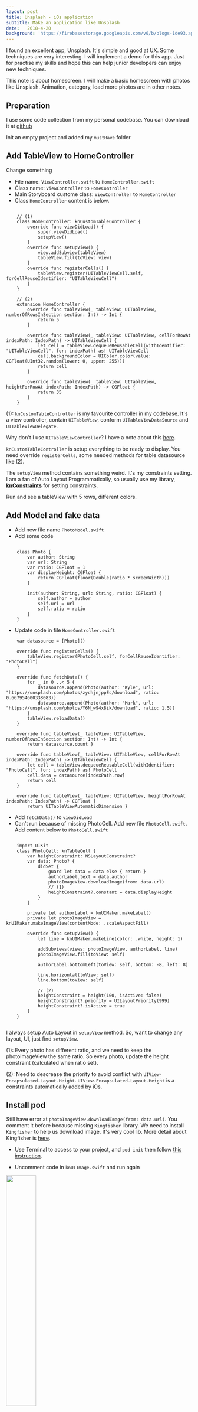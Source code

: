 ```yaml
---
layout: post
title: Unsplash - iOs application
subtitle: Make an application like Unsplash
date:   2018-4-20
background: 'https://firebasestorage.googleapis.com/v0/b/blogs-1de93.appspot.com/o/assets%2Funsplash%2Funsplash.png?alt=media&token=b4e42f63-f873-4161-ab0d-1c865e971c9a'
---
```

I found an excellent app, Unsplash. It's simple and good at UX. Some techniques are very interesting. I will implement a demo for this app. Just for practise my skills and hope this can help junior developers can enjoy new techniques. 

This note is about homescreen. I will make a basic homescreen with photos like Unsplash. Animation, category, load more photos are in other notes. 

## Preparation
I use some code collection from my personal codebase. You can download it at [github](https://github.com/nguyentruongky/codebase)

Init an empty project and added my `mustHave` folder

## Add TableView to HomeController
Change something

- File name: `ViewController.swift` to `HomeController.swift`
- Class name: `ViewController` to `HomeController`
- Main Storyboard custome class: `ViewController` to `HomeController`
- Class `HomeController` content is below. 

```

    // (1)
    class HomeController: knCustomTableController {
        override func viewDidLoad() {
            super.viewDidLoad()
            setupView()
        }
        override func setupView() {
            view.addSubview(tableView)
            tableView.fill(toView: view)
        }
        override func registerCells() {
            tableView.register(UITableViewCell.self, forCellReuseIdentifier: "UITableViewCell")
        }
    }

    // (2)
    extension HomeController {
        override func tableView(_ tableView: UITableView, numberOfRowsInSection section: Int) -> Int { 
            return 5
        }
        
        override func tableView(_ tableView: UITableView, cellForRowAt indexPath: IndexPath) -> UITableViewCell {
            let cell = tableView.dequeueReusableCell(withIdentifier: "UITableViewCell", for: indexPath) as! UITableViewCell
            cell.backgroundColor = UIColor.color(value: CGFloat(UInt32.random(lower: 0, upper: 255)))
            return cell
        }
        
        override func tableView(_ tableView: UITableView, heightForRowAt indexPath: IndexPath) -> CGFloat {
            return 35
        }
    }

```

(1): `knCustomTableController` is my favourite controller in my codebase. It's a view controller, contain `UITableView`, conform `UITableViewDataSource` and `UITableViewDelegate`. 

Why don't I use `UITableViewController`? I have a note about this [here](https://kynguyen.space/2017/10/12/UITableViewController-vs-UIViewController.html). 

`knCustomTableController` is setup everything to be ready to display. You need override `registerCells`, some needed methods for table datasource like (2). 

The `setupView` method contains something weird. It's my constraints setting. I am a fan of Auto Layout Programmatically, so usually use my library, [**knConstraints**](https://github.com/nguyentruongky/knConstraints) for setting constraints.

Run and see a tableView with 5 rows, different colors. 

## Add Model and fake data 
- Add new file name `PhotoModel.swift`
- Add some code

```

    class Photo {
        var author: String
        var url: String
        var ratio: CGFloat = 1
        var displayHeight: CGFloat {
            return CGFloat(floor(Double(ratio * screenWidth)))
        }
        
        init(author: String, url: String, ratio: CGFloat) {
            self.author = author
            self.url = url
            self.ratio = ratio
        }
    }

```

- Update code in file `HomeController.swift`

```
    var datasource = [Photo]()

    override func registerCells() {
        tableView.register(PhotoCell.self, forCellReuseIdentifier: "PhotoCell")
    }

    override func fetchData() {
        for _ in 0 ..< 5 {
            datasource.append(Photo(author: "Kyle", url: "https://unsplash.com/photos/zydhjnjppEc/download", ratio: 0.667954600338083))
            datasource.append(Photo(author: "Mark", url: "https://unsplash.com/photos/Y6N_w94x8ik/download", ratio: 1.5))
        }
        tableView.reloadData()
    }

    override func tableView(_ tableView: UITableView, numberOfRowsInSection section: Int) -> Int { 
        return datasource.count }
        
    override func tableView(_ tableView: UITableView, cellForRowAt indexPath: IndexPath) -> UITableViewCell {
        let cell = tableView.dequeueReusableCell(withIdentifier: "PhotoCell", for: indexPath) as! PhotoCell
        cell.data = datasource[indexPath.row]
        return cell
    }

    override func tableView(_ tableView: UITableView, heightForRowAt indexPath: IndexPath) -> CGFloat { 
        return UITableViewAutomaticDimension }

```

- Add `fetchData()` to `viewDidLoad`
- Can't run because of missing PhotoCell. Add new file `PhotoCell.swift`. Add content below to `PhotoCell.swift`

```

    import UIKit
    class PhotoCell: knTableCell {
        var heightConstraint: NSLayoutConstraint?
        var data: Photo? {
            didSet {
                guard let data = data else { return }
                authorLabel.text = data.author
                photoImageView.downloadImage(from: data.url)
                // (1)
                heightConstraint?.constant = data.displayHeight
            }
        }

        private let authorLabel = knUIMaker.makeLabel()
        private let photoImageView = knUIMaker.makeImageView(contentMode: .scaleAspectFill)
        
        override func setupView() {
            let line = knUIMaker.makeLine(color: .white, height: 1)
            
            addSubviews(views: photoImageView, authorLabel, line)
            photoImageView.fill(toView: self)
            
            authorLabel.bottomLeft(toView: self, bottom: -8, left: 8)
            
            line.horizontal(toView: self)
            line.bottom(toView: self)
            
            // (2)
            heightConstraint = height(100, isActive: false)
            heightConstraint?.priority = UILayoutPriority(999)
            heightConstraint?.isActive = true
        }
    }
    
```

I always setup Auto Layout in `setupView` method. So, want to change any layout, UI, just find `setupView`.

(1): Every photo has different ratio, and we need to keep the photoImageView the same ratio. So every photo, update the height constraint (calculated when ratio set). 

(2): Need to descrease the priority to avoid conflict with `UIView-Encapsulated-Layout-Height`. `UIView-Encapsulated-Layout-Height` is a constraints automatically added by iOs. 

## Install pod 

Still have error at `photoImageView.downloadImage(from: data.url)`. You comment it before because missing `Kingfisher` library. We need to install `Kingfisher` to help us download image. It's very cool lib. More detail about Kingfisher is [here](https://github.com/onevcat/Kingfisher).

- Use Terminal to access to your project, and `pod init` then follow [this instruction](https://github.com/onevcat/Kingfisher/wiki/Installation-Guide). 

- Uncomment code in `knUIImage.swift` and run again

<img src="https://firebasestorage.googleapis.com/v0/b/blogs-1de93.appspot.com/o/assets%2Funsplash%2Funsplash_photo_list_1.gif?alt=media&token=5e2786f0-e428-4771-8aee-879d6c3f2404" width="40%"/>